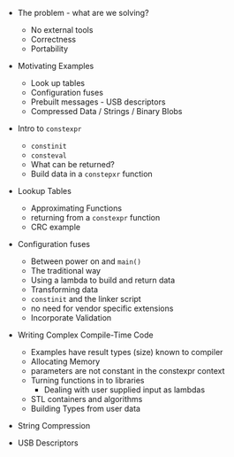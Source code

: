
- The problem - what are we solving?
  - No external tools
  - Correctness
  - Portability

- Motivating Examples
  - Look up tables
  - Configuration fuses
  - Prebuilt messages - USB descriptors
  - Compressed Data / Strings / Binary Blobs



- Intro to `constexpr`
  - `constinit`
  - `consteval`
  - What can be returned?
  - Build data in a `constepxr` function

- Lookup Tables
  - Approximating Functions
  - returning from a `constexpr` function
  - CRC example

- Configuration fuses
  - Between power on and `main()`
  - The traditional way
  - Using a lambda to build and return data
  - Transforming data
  - `constinit` and the linker script
  - no need for vendor specific extensions
  - Incorporate Validation

- Writing Complex Compile-Time Code
  - Examples have result types (size) known to compiler
  - Allocating Memory
  - parameters are not constant in the constexpr context
  - Turning functions in to libraries
    - Dealing with user supplied input as lambdas
  - STL containers and algorithms
  - Building Types from user data

- String Compression

- USB Descriptors

